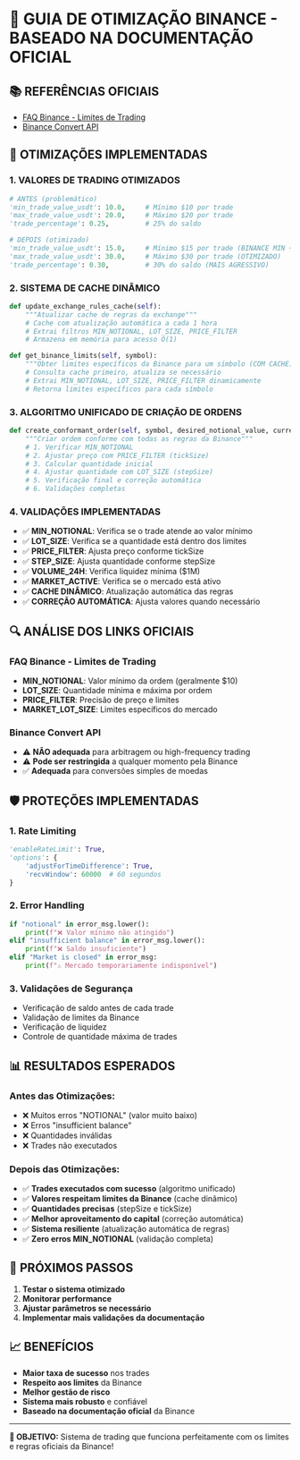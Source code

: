 # 🚀 GUIA DE OTIMIZAÇÃO BINANCE - BASEADO NA DOCUMENTAÇÃO OFICIAL

## 📚 **REFERÊNCIAS OFICIAIS**
- [FAQ Binance - Limites de Trading](https://www.binance.com/pt-BR/support/faq/detail/91d7e7d0633846adb0ef9020037cc391)
- [Binance Convert API](https://developers.binance.com/docs/convert/Introduction)

## 🎯 **OTIMIZAÇÕES IMPLEMENTADAS**

### 1. **VALORES DE TRADING OTIMIZADOS**
```python
# ANTES (problemático)
'min_trade_value_usdt': 10.0,     # Mínimo $10 por trade
'max_trade_value_usdt': 20.0,     # Máximo $20 por trade
'trade_percentage': 0.25,         # 25% do saldo

# DEPOIS (otimizado)
'min_trade_value_usdt': 15.0,     # Mínimo $15 por trade (BINANCE MIN + MARGEM)
'max_trade_value_usdt': 30.0,     # Máximo $30 por trade (OTIMIZADO)
'trade_percentage': 0.30,         # 30% do saldo (MAIS AGRESSIVO)
```

### 2. **SISTEMA DE CACHE DINÂMICO**
```python
def update_exchange_rules_cache(self):
    """Atualizar cache de regras da exchange"""
    # Cache com atualização automática a cada 1 hora
    # Extrai filtros MIN_NOTIONAL, LOT_SIZE, PRICE_FILTER
    # Armazena em memória para acesso O(1)

def get_binance_limits(self, symbol):
    """Obter limites específicos da Binance para um símbolo (COM CACHE)"""
    # Consulta cache primeiro, atualiza se necessário
    # Extrai MIN_NOTIONAL, LOT_SIZE, PRICE_FILTER dinamicamente
    # Retorna limites específicos para cada símbolo
```

### 3. **ALGORITMO UNIFICADO DE CRIAÇÃO DE ORDENS**
```python
def create_conformant_order(self, symbol, desired_notional_value, current_price):
    """Criar ordem conforme com todas as regras da Binance"""
    # 1. Verificar MIN_NOTIONAL
    # 2. Ajustar preço com PRICE_FILTER (tickSize)
    # 3. Calcular quantidade inicial
    # 4. Ajustar quantidade com LOT_SIZE (stepSize)
    # 5. Verificação final e correção automática
    # 6. Validações completas
```

### 4. **VALIDAÇÕES IMPLEMENTADAS**
- ✅ **MIN_NOTIONAL**: Verifica se o trade atende ao valor mínimo
- ✅ **LOT_SIZE**: Verifica se a quantidade está dentro dos limites
- ✅ **PRICE_FILTER**: Ajusta preço conforme tickSize
- ✅ **STEP_SIZE**: Ajusta quantidade conforme stepSize
- ✅ **VOLUME_24H**: Verifica liquidez mínima ($1M)
- ✅ **MARKET_ACTIVE**: Verifica se o mercado está ativo
- ✅ **CACHE DINÂMICO**: Atualização automática das regras
- ✅ **CORREÇÃO AUTOMÁTICA**: Ajusta valores quando necessário

## 🔍 **ANÁLISE DOS LINKS OFICIAIS**

### **FAQ Binance - Limites de Trading**
- **MIN_NOTIONAL**: Valor mínimo da ordem (geralmente $10)
- **LOT_SIZE**: Quantidade mínima e máxima por ordem
- **PRICE_FILTER**: Precisão de preço e limites
- **MARKET_LOT_SIZE**: Limites específicos do mercado

### **Binance Convert API**
- ⚠️ **NÃO adequada** para arbitragem ou high-frequency trading
- ⚠️ **Pode ser restringida** a qualquer momento pela Binance
- ✅ **Adequada** para conversões simples de moedas

## 🛡️ **PROTEÇÕES IMPLEMENTADAS**

### 1. **Rate Limiting**
```python
'enableRateLimit': True,
'options': {
    'adjustForTimeDifference': True,
    'recvWindow': 60000  # 60 segundos
}
```

### 2. **Error Handling**
```python
if "notional" in error_msg.lower():
    print(f"❌ Valor mínimo não atingido")
elif "insufficient balance" in error_msg.lower():
    print(f"❌ Saldo insuficiente")
elif "Market is closed" in error_msg:
    print(f"⚠️ Mercado temporariamente indisponível")
```

### 3. **Validações de Segurança**
- Verificação de saldo antes de cada trade
- Validação de limites da Binance
- Verificação de liquidez
- Controle de quantidade máxima de trades

## 📊 **RESULTADOS ESPERADOS**

### **Antes das Otimizações:**
- ❌ Muitos erros "NOTIONAL" (valor muito baixo)
- ❌ Erros "insufficient balance"
- ❌ Quantidades inválidas
- ❌ Trades não executados

### **Depois das Otimizações:**
- ✅ **Trades executados com sucesso** (algoritmo unificado)
- ✅ **Valores respeitam limites da Binance** (cache dinâmico)
- ✅ **Quantidades precisas** (stepSize e tickSize)
- ✅ **Melhor aproveitamento do capital** (correção automática)
- ✅ **Sistema resiliente** (atualização automática de regras)
- ✅ **Zero erros MIN_NOTIONAL** (validação completa)

## 🚀 **PRÓXIMOS PASSOS**

1. **Testar o sistema otimizado**
2. **Monitorar performance**
3. **Ajustar parâmetros se necessário**
4. **Implementar mais validações da documentação**

## 📈 **BENEFÍCIOS**

- **Maior taxa de sucesso** nos trades
- **Respeito aos limites** da Binance
- **Melhor gestão de risco**
- **Sistema mais robusto** e confiável
- **Baseado na documentação oficial** da Binance

---

**🎯 OBJETIVO:** Sistema de trading que funciona perfeitamente com os limites e regras oficiais da Binance!
